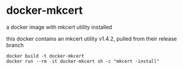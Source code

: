 # docker-mkcert
a docker image with mkcert utility installed

this docker contains an mkcert utility v1.4.2, pulled from their release branch

```
docker build -t docker-mkcert
docker run --rm -it docker-mkcert sh -c "mkcert -install"
```
